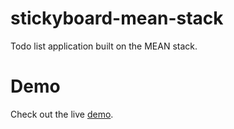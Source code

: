 # stickyboard-mean-stack
Todo list application built on the MEAN stack.

# Demo
Check out the live [demo](https://salty-plateau-64157.herokuapp.com/login).
